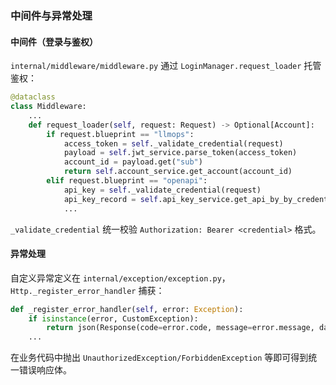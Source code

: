 ### 中间件与异常处理

#### 中间件（登录与鉴权）
`internal/middleware/middleware.py` 通过 `LoginManager.request_loader` 托管鉴权：

```19:33:/home/breath/projects/llmops/xiaohe-llmops-api/internal/middleware/middleware.py
@dataclass
class Middleware:
    ...
    def request_loader(self, request: Request) -> Optional[Account]:
        if request.blueprint == "llmops":
            access_token = self._validate_credential(request)
            payload = self.jwt_service.parse_token(access_token)
            account_id = payload.get("sub")
            return self.account_service.get_account(account_id)
        elif request.blueprint == "openapi":
            api_key = self._validate_credential(request)
            api_key_record = self.api_key_service.get_api_by_by_credential(api_key)
            ...
```

`_validate_credential` 统一校验 `Authorization: Bearer <credential>` 格式。

#### 异常处理
自定义异常定义在 `internal/exception/exception.py`，`Http._register_error_handler` 捕获：

```73:93:/home/breath/projects/llmops/xiaohe-llmops-api/internal/server/http.py
def _register_error_handler(self, error: Exception):
    if isinstance(error, CustomException):
        return json(Response(code=error.code, message=error.message, data=error.data or {}))
    ...
```

在业务代码中抛出 `UnauthorizedException/ForbiddenException` 等即可得到统一错误响应体。


